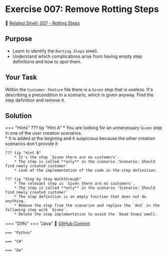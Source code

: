 # Exercise 007: Remove Rotting Steps
:link: [Related Smell: 007 - Rotting Steps](/smells/007-rotting-steps)

## Purpose
* Learn to identify the `Rotting Steps` smell.
* Understand which complications arise from having empty step definitions and how to spot them.

## Your Task
Within the `Customer.feature` file there is a `Given` step that is useless. It's describing a precondition in a scenario, which is given anyway.
Find the step definition and remove it.

## Solution

=== "Hints"
    ??? tip "Hint A"
        * You are looking for an unnecessary `Given` step in one of the user creation scenarios.  
        * It is added at the begining and it suspicious because the other creation scenarios don't provide it

    ??? tip "Hint B"
        * It's the step `Given there are no customers'.
        * The step is called **only** in the scenario 'Scenario: Should find newly created customer`
        * Look at the implementation of the code in the step definition.

    ??? tip "Step by Step Walkthrough"
        * The relevant step is `Given there are no customers'.
        * The step is called **only** in the scenario 'Scenario: Should find newly created customer`
        * The step definition is an empty function that does not do anything.
        * Remove the step from the scenarion and replace the `And` in the following step with `Given`.
        * Delete the step implementation to avoid the `Dead Steps`smell.

=== "Diffs"
    === "Java"
        :link: [GitHub Commit](https://github.com/Cucumber-Diseases/cucumber-diseases-java/commit/707c18efc3edab9785dd3a11338147892cfd0119)
    
    === "Python"

    === "C#"

    === "Go"
